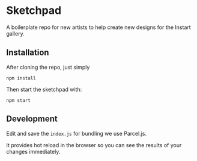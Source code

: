 # Sketchpad

A boilerplate repo for new artists to help create new designs for the Instart gallery.

## Installation

After cloning the repo, just simply

`npm install`

Then start the sketchpad with:

`npm start`

## Development

Edit and save the `index.js` for bundling we use Parcel.js.

It provides hot reload in the browser so you can see the results of your changes immediately.